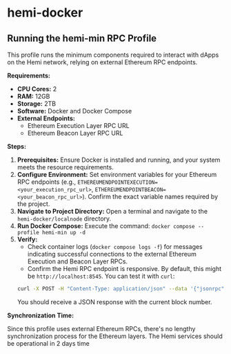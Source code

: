 # hemi-docker

## Running the hemi-min RPC Profile

This profile runs the minimum components required to interact with dApps on the Hemi network, relying on external Ethereum RPC endpoints.

**Requirements:**

*   **CPU Cores:** 2
*   **RAM:** 12GB
*   **Storage:** 2TB
*   **Software:** Docker and Docker Compose
*   **External Endpoints:**
    *   Ethereum Execution Layer RPC URL
    *   Ethereum Beacon Layer RPC URL

**Steps:**

1.  **Prerequisites:** Ensure Docker is installed and running, and your system meets the resource requirements.
2.  **Configure Environment:** Set environment variables for your Ethereum RPC endpoints (e.g., `ETHEREUMENDPOINTEXECUTION=<your_execution_rpc_url>`, `ETHEREUMENDPOINTBEACON=<your_beacon_rpc_url>`). Confirm the exact variable names required by the project.
3.  **Navigate to Project Directory:** Open a terminal and navigate to the `hemi-docker/localnode` directory.
4.  **Run Docker Compose:** Execute the command: `docker compose --profile hemi-min up -d`
5.  **Verify:**
    *   Check container logs (`docker compose logs -f`) for messages indicating successful connections to the external Ethereum Execution and Beacon Layer RPCs.
    *   Confirm the Hemi RPC endpoint is responsive. By default, this might be `http://localhost:8545`. You can test it with `curl`:
      ```bash
      curl -X POST -H "Content-Type: application/json" --data '{"jsonrpc":"2.0","method":"eth_blockNumber","params":[],"id":1}' http://localhost:8545
      ```
      You should receive a JSON response with the current block number.

**Synchronization Time:**

Since this profile uses external Ethereum RPCs, there's no lengthy synchronization process for the Ethereum layers. The Hemi services should be operational in 2 days time